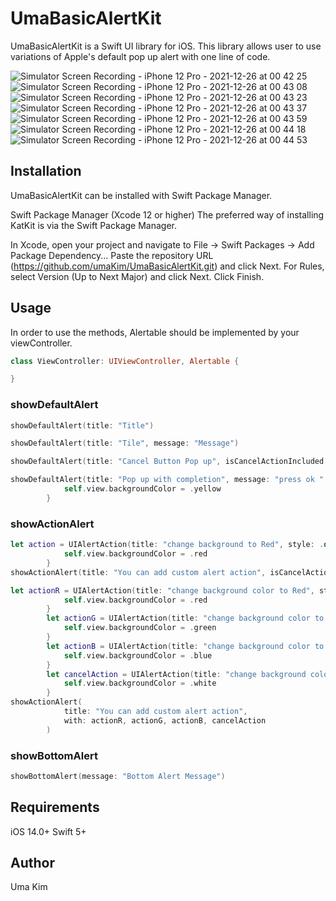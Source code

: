 # UmaBasicAlertKit
UmaBasicAlertKit is a Swift UI library for iOS. This library allows user to use variations of Apple's default pop up alert with one line of code.

![Simulator Screen Recording - iPhone 12 Pro - 2021-12-26 at 00 42 25](https://user-images.githubusercontent.com/85341050/147388604-74bcf3d1-2889-4f5b-a536-1db35bdf5cc6.gif)   ![Simulator Screen Recording - iPhone 12 Pro - 2021-12-26 at 00 43 08](https://user-images.githubusercontent.com/85341050/147388613-9073d4f2-4067-46db-ae13-d52a584ae4d0.gif)   ![Simulator Screen Recording - iPhone 12 Pro - 2021-12-26 at 00 43 23](https://user-images.githubusercontent.com/85341050/147388615-dc0523e9-3935-4457-b5cd-937bf3ce65f0.gif)   ![Simulator Screen Recording - iPhone 12 Pro - 2021-12-26 at 00 43 37](https://user-images.githubusercontent.com/85341050/147388616-4c0ce04a-09f0-4212-921a-ab65570961de.gif)   ![Simulator Screen Recording - iPhone 12 Pro - 2021-12-26 at 00 43 59](https://user-images.githubusercontent.com/85341050/147388621-fcde6e0d-647a-4e0b-ab07-8fcc57416fec.gif)   ![Simulator Screen Recording - iPhone 12 Pro - 2021-12-26 at 00 44 18](https://user-images.githubusercontent.com/85341050/147388623-8e818e12-f786-4843-b932-7bb32b48431e.gif)   ![Simulator Screen Recording - iPhone 12 Pro - 2021-12-26 at 00 44 53](https://user-images.githubusercontent.com/85341050/147388628-fd278eca-61e2-4f9a-92c7-7a9d1dc95a51.gif)


## Installation
UmaBasicAlertKit can be installed with Swift Package Manager.

Swift Package Manager (Xcode 12 or higher)
The preferred way of installing KatKit is via the Swift Package Manager.

In Xcode, open your project and navigate to File → Swift Packages → Add Package Dependency...
Paste the repository URL (https://github.com/umaKim/UmaBasicAlertKit.git) and click Next.
For Rules, select Version (Up to Next Major) and click Next.
Click Finish.

## Usage

In order to use the methods, Alertable should be implemented by your viewController.
```Swift
class ViewController: UIViewController, Alertable {

}
```

### showDefaultAlert
```Swift
showDefaultAlert(title: "Title")
```

```Swift
showDefaultAlert(title: "Tile", message: "Message")
```

```Swift
showDefaultAlert(title: "Cancel Button Pop up", isCancelActionIncluded: true)
```

```Swift
showDefaultAlert(title: "Pop up with completion", message: "press ok ", isCancelActionIncluded: true, actionCancelButtonTitle: "Cancel") { action in
            self.view.backgroundColor = .yellow
        }
```

### showActionAlert
```Swift
let action = UIAlertAction(title: "change background to Red", style: .default) { action in
            self.view.backgroundColor = .red
        }
showActionAlert(title: "You can add custom alert action", isCancelActionIncluded: true, with: action)
```

```Swift
let actionR = UIAlertAction(title: "change background color to Red", style: .default) { action in
            self.view.backgroundColor = .red
        }
        let actionG = UIAlertAction(title: "change background color to Green", style: .default) { action in
            self.view.backgroundColor = .green
        }
        let actionB = UIAlertAction(title: "change background color to Blue", style: .default) { action in
            self.view.backgroundColor = .blue
        }
        let cancelAction = UIAlertAction(title: "change background color to White", style: .cancel) { action in
            self.view.backgroundColor = .white
        }
showActionAlert(
            title: "You can add custom alert action",
            with: actionR, actionG, actionB, cancelAction
        )
```

### showBottomAlert
```Swift
showBottomAlert(message: "Bottom Alert Message")
```

## Requirements
iOS 14.0+
Swift 5+

## Author
Uma Kim

